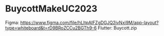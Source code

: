 # BuycottMakeUC2023

Figma: https://www.figma.com/file/hLltpAIFZgDGJQ2jvNxi9M/app-layout?type=whiteboard&t=rD9BRoZCCu2BGTh9-6
Flutter: Buycott.zip
